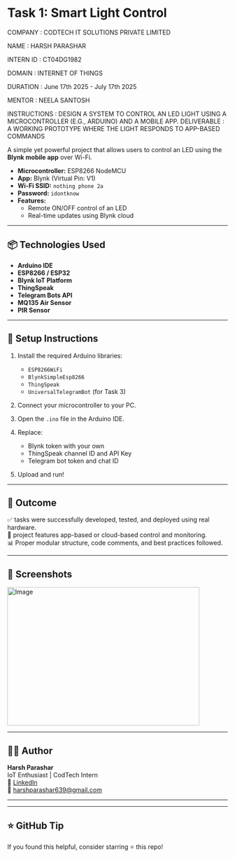 # Task 1: Smart Light Control

COMPANY : CODTECH IT SOLUTIONS PRIVATE LIMITED

NAME : HARSH PARASHAR

INTERN ID : CT04DG1982

DOMAIN : INTERNET OF THINGS

DURATION : June 17th 2025 - July 17th 2025

MENTOR : NEELA SANTOSH

INSTRUCTIONS : DESIGN A SYSTEM TO CONTROL AN LED LIGHT USING A MICROCONTROLLER (E.G., ARDUINO) AND A MOBILE APP.
DELIVERABLE : A WORKING PROTOTYPE WHERE THE LIGHT RESPONDS TO APP-BASED COMMANDS

A simple yet powerful project that allows users to control an LED using the **Blynk mobile app** over Wi-Fi.

- **Microcontroller:** ESP8266 NodeMCU  
- **App:** Blynk (Virtual Pin: V1)  
- **Wi-Fi SSID:** `nothing phone 2a`  
- **Password:** `idontknow`  
- **Features:**
  - Remote ON/OFF control of an LED
  - Real-time updates using Blynk cloud

---

## 📦 Technologies Used

- **Arduino IDE**
- **ESP8266 / ESP32**
- **Blynk IoT Platform**
- **ThingSpeak**
- **Telegram Bots API**
- **MQ135 Air Sensor**
- **PIR Sensor**

---

## 📌 Setup Instructions

1. Install the required Arduino libraries:
   - `ESP8266WiFi`
   - `BlynkSimpleEsp8266`
   - `ThingSpeak`
   - `UniversalTelegramBot` (for Task 3)

2. Connect your microcontroller to your PC.
3. Open the `.ino` file in the Arduino IDE.
4. Replace:
   - Blynk token with your own
   - ThingSpeak channel ID and API Key
   - Telegram bot token and chat ID
5. Upload and run!

---

## 🏁 Outcome

✅ tasks were successfully developed, tested, and deployed using real hardware.  
📱 project features app-based or cloud-based control and monitoring.  
📊 Proper modular structure, code comments, and best practices followed.

---

## 📸 Screenshots

<img width="439" height="316" alt="Image" src="https://github.com/user-attachments/assets/94b24d62-2082-422f-be65-74b2cdd90ac4" />

---

## 🧑‍💻 Author

**Harsh Parashar**  
IoT Enthusiast | CodTech Intern  
🔗 [LinkedIn](https://www.linkedin.com/in/harsh-parashar-31a54b2a8)  
📧 harshparashar639@gmail.com

---

---

## ⭐ GitHub Tip

If you found this helpful, consider starring ⭐ this repo!


